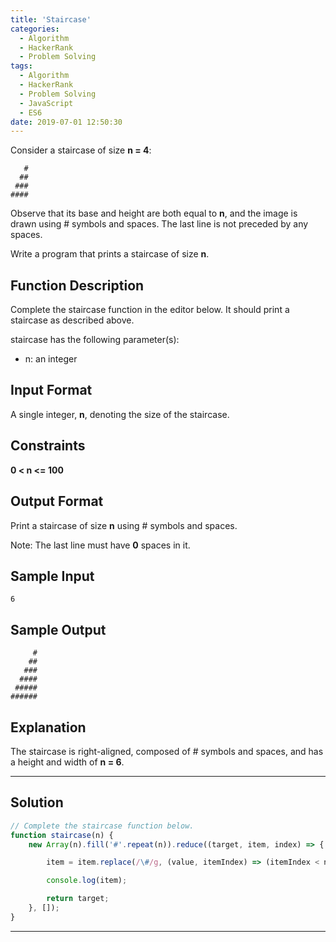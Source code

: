 ```yaml
---
title: 'Staircase'
categories:
  - Algorithm
  - HackerRank
  - Problem Solving
tags:
  - Algorithm
  - HackerRank
  - Problem Solving
  - JavaScript
  - ES6
date: 2019-07-01 12:50:30
---
```


Consider a staircase of size **n = 4**:

```
   #
  ##
 ###
####
```

<!-- more -->

Observe that its base and height are both equal to **n**, and the image is drawn using # symbols and spaces. The last line is not preceded by any spaces.

Write a program that prints a staircase of size **n**.

## Function Description

Complete the staircase function in the editor below. It should print a staircase as described above.

staircase has the following parameter(s):

- n: an integer

## Input Format

A single integer, **n**, denoting the size of the staircase.

## Constraints 

**0 < n <= 100**

## Output Format

Print a staircase of size **n** using # symbols and spaces.

Note: The last line must have **0** spaces in it.

## Sample Input

```
6
```

## Sample Output

```
     #
    ##
   ###
  ####
 #####
######
```

## Explanation

The staircase is right-aligned, composed of # symbols and spaces, and has a height and width of **n = 6**.

---

## Solution

```javascript
// Complete the staircase function below.
function staircase(n) {
    new Array(n).fill('#'.repeat(n)).reduce((target, item, index) => {

        item = item.replace(/\#/g, (value, itemIndex) => (itemIndex < n - index - 1) ? ' ' : value);

        console.log(item);

        return target;
    }, []);
}
```

---
